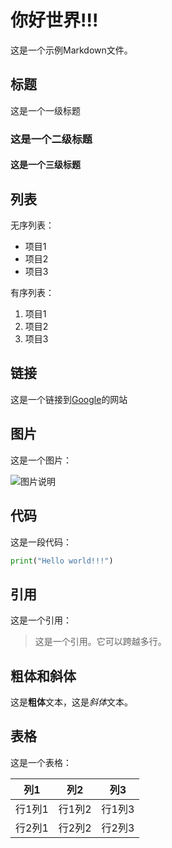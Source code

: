 # 你好世界!!!

这是一个示例Markdown文件。

## 标题

这是一个一级标题

### 这是一个二级标题

#### 这是一个三级标题

## 列表

无序列表：

- 项目1
- 项目2
- 项目3

有序列表：

1. 项目1
2. 项目2
3. 项目3

## 链接

这是一个链接到[Google](https://www.google.com/)的网站

## 图片

这是一个图片：

![图片说明](https://www.google.com/images/branding/googlelogo/1x/googlelogo_color_272x92dp.png)

## 代码

这是一段代码：

```python
print("Hello world!!!")
```

## 引用

这是一个引用：

> 这是一个引用。它可以跨越多行。

## 粗体和斜体

这是**粗体**文本，这是*斜体*文本。

## 表格

这是一个表格：

| 列1 | 列2 | 列3 |
| --- | --- | --- |
| 行1列1 | 行1列2 | 行1列3 |
| 行2列1 | 行2列2 | 行2列3 |
